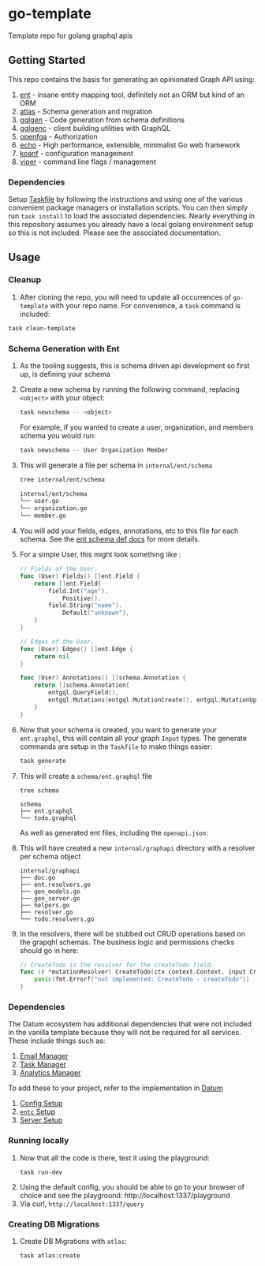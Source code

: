 # go-template

Template repo for golang graphql apis

## Getting Started

This repo contains the basis for generating an opinionated Graph API using:

1. [ent](https://entgo.io/) - insane entity mapping tool, definitely not an ORM but kind of an ORM
1. [atlas](https://atlasgo.io/) - Schema generation and migration
1. [gqlgen](https://gqlgen.com/) - Code generation from schema definitions
1. [gqlgenc](https://github.com/Yamashou/gqlgenc) - client building utilities with GraphQL
1. [openfga](https://openfga.dev/) - Authorization
1. [echo](https://echo.labstack.com/) - High performance, extensible, minimalist Go web framework
1. [koanf](github.com/knadh/koanf) - configuration management
1. [viper](https://github.com/spf13/viper) - command line flags / management

### Dependencies

Setup [Taskfile](https://taskfile.dev/installation/) by following the instructions and using one of the various convenient package managers or installation scripts. You can then simply run `task install` to load the associated dependencies. Nearly everything in this repository assumes you already have a local golang environment setup so this is not included. Please see the associated documentation.

## Usage

### Cleanup

1. After cloning the repo, you will need to update all occurrences of `go-template` with your repo name. For convenience, a `task` command is included:
```bash
task clean-template
```

### Schema Generation with Ent

1. As the tooling suggests, this is schema driven api development so first up, is defining your schema
1. Create a new schema by running the following command, replacing `<object>` with your object:
    ```bash
    task newschema -- <object>
    ```
    For example, if you wanted to create a user, organization, and members schema you would run:
    ```bash
    task newschema -- User Organization Member
    ```
1. This will generate a file per schema in `internal/ent/schema`
    ```bash
    tree internal/ent/schema

    internal/ent/schema
    └── user.go
    └── organization.go
    └── member.go
    ```
1. You will add your fields, edges, annotations, etc to this file for each schema. See the [ent schema def docs](https://entgo.io/docs/schema-def) for more details.

1. For a simple User, this might look something like :
    ```go
    // Fields of the User.
    func (User) Fields() []ent.Field {
        return []ent.Field{
            field.Int("age").
                Positive(),
            field.String("name").
                Default("unknown"),
        }
    }

    // Edges of the User.
    func (User) Edges() []ent.Edge {
        return nil
    }

    func (User) Annotations() []schema.Annotation {
        return []schema.Annotation{
            entgql.QueryField(),
            entgql.Mutations(entgql.MutationCreate(), entgql.MutationUpdate()),
        }
    }
    ```

1. Now that your schema is created, you want to generate your `ent.graphql`, this will contain all your graph `Input` types. The generate commands are setup in the `Taskfile` to make things easier:
    ```bash
    task generate
    ```
1. This will create a `schema/ent.graphql` file
    ```
    tree schema

    schema
    ├── ent.graphql
    └── todo.graphql
    ```
    As well as generated ent files, including the `openapi.json`:

1. This will have created a new `internal/graphapi` directory with a resolver per schema object
    ```
    internal/graphapi
    ├── doc.go
    ├── ent.resolvers.go
    ├── gen_models.go
    ├── gen_server.go
    ├── helpers.go
    ├── resolver.go
    └── todo.resolvers.go
    ```
1. In the resolvers, there will be stubbed out CRUD operations based on the grapqhl schemas. The business logic and permissions checks should go in here:
    ```go
    // CreateTodo is the resolver for the createTodo field.
    func (r *mutationResolver) CreateTodo(ctx context.Context, input CreateUserInput) (*User, error) {
        panic(fmt.Errorf("not implemented: CreateTodo - createTodo"))
    }
    ```

### Dependencies

The Datum ecosystem has additional dependencies that were not included in the vanilla template because they will not be required for all services. These include things such as:

1. [Email Manager](https://github.com/datumforge/datum/tree/main/pkg/utils/emails)
1. [Task Manager](https://github.com/datumforge/datum/tree/main/pkg/utils/marionette)
1. [Analytics Manager](https://github.com/datumforge/datum/tree/main/pkg/analytics)

To add these to your project, refer to the implementation in [Datum](https://github.com/datumforge/datum)

1. [Config Setup](https://github.com/datumforge/datum/blob/main/internal/httpserve/serveropts/option.go#L238)
1. [`entc` Setup](https://github.com/datumforge/datum/blob/main/internal/ent/entc.go#L123)
1. [Server Setup](https://github.com/datumforge/datum/blob/main/cmd/serve.go#L73-L80)


### Running locally

1. Now that all the code is there, test it using the playground:
    ```
    task run-dev
    ```
1. Using the default config, you should be able to go to your browser of choice and see the playground: http://localhost:1337/playground
1. Via curl, `http://localhost:1337/query`


### Creating DB Migrations

1. Create DB Migrations with `atlas`:
    ```bash
    task atlas:create
    ```
